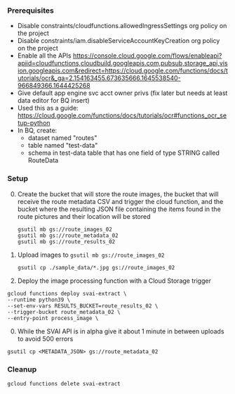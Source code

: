 ### Prerequisites

* Disable constraints/cloudfunctions.allowedIngressSettings org policy on the project
* Disable constraints/iam.disableServiceAccountKeyCreation org policy on the project
* Enable all the APIs https://console.cloud.google.com/flows/enableapi?apiid=cloudfunctions,cloudbuild.googleapis.com,pubsub,storage_api,vision.googleapis.com&redirect=https://cloud.google.com/functions/docs/tutorials/ocr&_ga=2.154163455.673635666.1645538540-966849366.1644425268
* Give default app engine svc acct owner privs (fix later but needs at least data editor for BQ insert)
* Used this as a guide: https://cloud.google.com/functions/docs/tutorials/ocr#functions_ocr_setup-python
* In BQ, create:
  * dataset named "routes"
  * table named "test-data"
  * schema in test-data table that has one field of type STRING called RouteData

### Setup

0. Create the bucket that will store the route images, the bucket that will receive the route metadata CSV and trigger the cloud function, and the bucket where the resulting JSON file containing the items found in the route pictures and their location will be stored
    ```
    gsutil mb gs://route_images_02
    gsutil mb gs://route_metadata_02
    gsutil mb gs://route_results_02
    ```
0. Upload images to `gsutil mb gs://route_images_02`
    ```
    gsutil cp ./sample_data/*.jpg gs://route_images_02
    ```
0. Deploy the image processing function with a Cloud Storage trigger
```
gcloud functions deploy svai-extract \
--runtime python39 \
--set-env-vars RESULTS_BUCKET=route_results_02 \
--trigger-bucket route_metadata_02 \
--entry-point process_image \
```
0. While the SVAI API is in alpha give it about 1 minute in between uploads to avoid 500 errors
```
gsutil cp <METADATA_JSON> gs://route_metadata_02
```

### Cleanup
`gcloud functions delete svai-extract`
